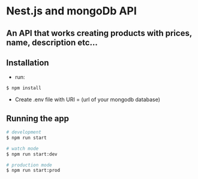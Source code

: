 # Nest.js and mongoDb API
## An API that works creating products with prices, name, description etc...

## Installation

- run:
```bash
$ npm install
```
- Create .env file with URI = (url of your mongodb database)

## Running the app

```bash
# development
$ npm run start

# watch mode
$ npm run start:dev

# production mode
$ npm run start:prod
```


